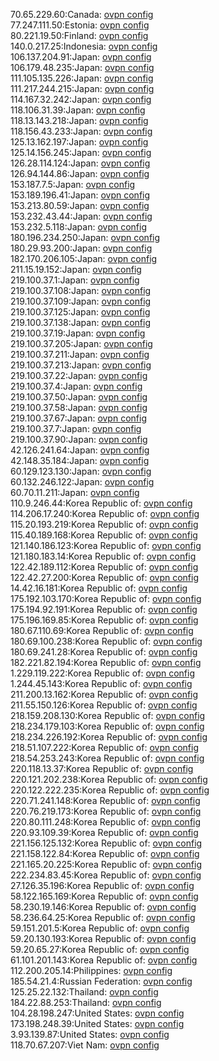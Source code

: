 70.65.229.60:Canada: [ovpn config](vpn/70_65_229_60.ovpn)  
77.247.111.50:Estonia: [ovpn config](vpn/77_247_111_50.ovpn)  
80.221.19.50:Finland: [ovpn config](vpn/80_221_19_50.ovpn)  
140.0.217.25:Indonesia: [ovpn config](vpn/140_0_217_25.ovpn)  
106.137.204.91:Japan: [ovpn config](vpn/106_137_204_91.ovpn)  
106.179.48.235:Japan: [ovpn config](vpn/106_179_48_235.ovpn)  
111.105.135.226:Japan: [ovpn config](vpn/111_105_135_226.ovpn)  
111.217.244.215:Japan: [ovpn config](vpn/111_217_244_215.ovpn)  
114.167.32.242:Japan: [ovpn config](vpn/114_167_32_242.ovpn)  
118.106.31.39:Japan: [ovpn config](vpn/118_106_31_39.ovpn)  
118.13.143.218:Japan: [ovpn config](vpn/118_13_143_218.ovpn)  
118.156.43.233:Japan: [ovpn config](vpn/118_156_43_233.ovpn)  
125.13.162.197:Japan: [ovpn config](vpn/125_13_162_197.ovpn)  
125.14.156.245:Japan: [ovpn config](vpn/125_14_156_245.ovpn)  
126.28.114.124:Japan: [ovpn config](vpn/126_28_114_124.ovpn)  
126.94.144.86:Japan: [ovpn config](vpn/126_94_144_86.ovpn)  
153.187.7.5:Japan: [ovpn config](vpn/153_187_7_5.ovpn)  
153.189.196.41:Japan: [ovpn config](vpn/153_189_196_41.ovpn)  
153.213.80.59:Japan: [ovpn config](vpn/153_213_80_59.ovpn)  
153.232.43.44:Japan: [ovpn config](vpn/153_232_43_44.ovpn)  
153.232.5.118:Japan: [ovpn config](vpn/153_232_5_118.ovpn)  
180.196.234.250:Japan: [ovpn config](vpn/180_196_234_250.ovpn)  
180.29.93.200:Japan: [ovpn config](vpn/180_29_93_200.ovpn)  
182.170.206.105:Japan: [ovpn config](vpn/182_170_206_105.ovpn)  
211.15.19.152:Japan: [ovpn config](vpn/211_15_19_152.ovpn)  
219.100.37.1:Japan: [ovpn config](vpn/219_100_37_1.ovpn)  
219.100.37.108:Japan: [ovpn config](vpn/219_100_37_108.ovpn)  
219.100.37.109:Japan: [ovpn config](vpn/219_100_37_109.ovpn)  
219.100.37.125:Japan: [ovpn config](vpn/219_100_37_125.ovpn)  
219.100.37.138:Japan: [ovpn config](vpn/219_100_37_138.ovpn)  
219.100.37.19:Japan: [ovpn config](vpn/219_100_37_19.ovpn)  
219.100.37.205:Japan: [ovpn config](vpn/219_100_37_205.ovpn)  
219.100.37.211:Japan: [ovpn config](vpn/219_100_37_211.ovpn)  
219.100.37.213:Japan: [ovpn config](vpn/219_100_37_213.ovpn)  
219.100.37.22:Japan: [ovpn config](vpn/219_100_37_22.ovpn)  
219.100.37.4:Japan: [ovpn config](vpn/219_100_37_4.ovpn)  
219.100.37.50:Japan: [ovpn config](vpn/219_100_37_50.ovpn)  
219.100.37.58:Japan: [ovpn config](vpn/219_100_37_58.ovpn)  
219.100.37.67:Japan: [ovpn config](vpn/219_100_37_67.ovpn)  
219.100.37.7:Japan: [ovpn config](vpn/219_100_37_7.ovpn)  
219.100.37.90:Japan: [ovpn config](vpn/219_100_37_90.ovpn)  
42.126.241.64:Japan: [ovpn config](vpn/42_126_241_64.ovpn)  
42.148.35.184:Japan: [ovpn config](vpn/42_148_35_184.ovpn)  
60.129.123.130:Japan: [ovpn config](vpn/60_129_123_130.ovpn)  
60.132.246.122:Japan: [ovpn config](vpn/60_132_246_122.ovpn)  
60.70.11.211:Japan: [ovpn config](vpn/60_70_11_211.ovpn)  
110.9.246.44:Korea Republic of: [ovpn config](vpn/110_9_246_44.ovpn)  
114.206.17.240:Korea Republic of: [ovpn config](vpn/114_206_17_240.ovpn)  
115.20.193.219:Korea Republic of: [ovpn config](vpn/115_20_193_219.ovpn)  
115.40.189.168:Korea Republic of: [ovpn config](vpn/115_40_189_168.ovpn)  
121.140.186.123:Korea Republic of: [ovpn config](vpn/121_140_186_123.ovpn)  
121.180.183.14:Korea Republic of: [ovpn config](vpn/121_180_183_14.ovpn)  
122.42.189.112:Korea Republic of: [ovpn config](vpn/122_42_189_112.ovpn)  
122.42.27.200:Korea Republic of: [ovpn config](vpn/122_42_27_200.ovpn)  
14.42.16.181:Korea Republic of: [ovpn config](vpn/14_42_16_181.ovpn)  
175.192.103.170:Korea Republic of: [ovpn config](vpn/175_192_103_170.ovpn)  
175.194.92.191:Korea Republic of: [ovpn config](vpn/175_194_92_191.ovpn)  
175.196.169.85:Korea Republic of: [ovpn config](vpn/175_196_169_85.ovpn)  
180.67.110.69:Korea Republic of: [ovpn config](vpn/180_67_110_69.ovpn)  
180.69.100.238:Korea Republic of: [ovpn config](vpn/180_69_100_238.ovpn)  
180.69.241.28:Korea Republic of: [ovpn config](vpn/180_69_241_28.ovpn)  
182.221.82.194:Korea Republic of: [ovpn config](vpn/182_221_82_194.ovpn)  
1.229.119.222:Korea Republic of: [ovpn config](vpn/1_229_119_222.ovpn)  
1.244.45.143:Korea Republic of: [ovpn config](vpn/1_244_45_143.ovpn)  
211.200.13.162:Korea Republic of: [ovpn config](vpn/211_200_13_162.ovpn)  
211.55.150.126:Korea Republic of: [ovpn config](vpn/211_55_150_126.ovpn)  
218.159.208.130:Korea Republic of: [ovpn config](vpn/218_159_208_130.ovpn)  
218.234.179.103:Korea Republic of: [ovpn config](vpn/218_234_179_103.ovpn)  
218.234.226.192:Korea Republic of: [ovpn config](vpn/218_234_226_192.ovpn)  
218.51.107.222:Korea Republic of: [ovpn config](vpn/218_51_107_222.ovpn)  
218.54.253.243:Korea Republic of: [ovpn config](vpn/218_54_253_243.ovpn)  
220.118.13.37:Korea Republic of: [ovpn config](vpn/220_118_13_37.ovpn)  
220.121.202.238:Korea Republic of: [ovpn config](vpn/220_121_202_238.ovpn)  
220.122.222.235:Korea Republic of: [ovpn config](vpn/220_122_222_235.ovpn)  
220.71.241.148:Korea Republic of: [ovpn config](vpn/220_71_241_148.ovpn)  
220.76.219.173:Korea Republic of: [ovpn config](vpn/220_76_219_173.ovpn)  
220.80.111.248:Korea Republic of: [ovpn config](vpn/220_80_111_248.ovpn)  
220.93.109.39:Korea Republic of: [ovpn config](vpn/220_93_109_39.ovpn)  
221.156.125.132:Korea Republic of: [ovpn config](vpn/221_156_125_132.ovpn)  
221.158.122.84:Korea Republic of: [ovpn config](vpn/221_158_122_84.ovpn)  
221.165.20.225:Korea Republic of: [ovpn config](vpn/221_165_20_225.ovpn)  
222.234.83.45:Korea Republic of: [ovpn config](vpn/222_234_83_45.ovpn)  
27.126.35.196:Korea Republic of: [ovpn config](vpn/27_126_35_196.ovpn)  
58.122.165.169:Korea Republic of: [ovpn config](vpn/58_122_165_169.ovpn)  
58.230.19.146:Korea Republic of: [ovpn config](vpn/58_230_19_146.ovpn)  
58.236.64.25:Korea Republic of: [ovpn config](vpn/58_236_64_25.ovpn)  
59.151.201.5:Korea Republic of: [ovpn config](vpn/59_151_201_5.ovpn)  
59.20.130.193:Korea Republic of: [ovpn config](vpn/59_20_130_193.ovpn)  
59.20.65.27:Korea Republic of: [ovpn config](vpn/59_20_65_27.ovpn)  
61.101.201.143:Korea Republic of: [ovpn config](vpn/61_101_201_143.ovpn)  
112.200.205.14:Philippines: [ovpn config](vpn/112_200_205_14.ovpn)  
185.54.21.4:Russian Federation: [ovpn config](vpn/185_54_21_4.ovpn)  
125.25.22.132:Thailand: [ovpn config](vpn/125_25_22_132.ovpn)  
184.22.88.253:Thailand: [ovpn config](vpn/184_22_88_253.ovpn)  
104.28.198.247:United States: [ovpn config](vpn/104_28_198_247.ovpn)  
173.198.248.39:United States: [ovpn config](vpn/173_198_248_39.ovpn)  
3.93.139.87:United States: [ovpn config](vpn/3_93_139_87.ovpn)  
118.70.67.207:Viet Nam: [ovpn config](vpn/118_70_67_207.ovpn)  
